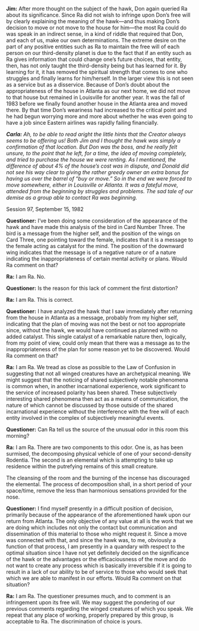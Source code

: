<p><strong>Jim:</strong> After more thought on the subject of the hawk, Don again queried Ra about its significance. Since Ra did not wish to infringe upon Don’s free will by clearly explaining the meaning of the hawk—and thus making Don’s decision to move or not move to the house for him—the most Ra could do was speak in an indirect sense, in a kind of riddle that required that Don, and each of us, make our own determinations. The extreme desire on the part of any positive entities such as Ra to maintain the free will of each person on our third-density planet is due to the fact that if an entity such as Ra gives information that could change one’s future choices, that entity, then, has not only taught the third-density being but has learned for it. By learning for it, it has removed the spiritual strength that comes to one who struggles and finally learns for him/herself. In the larger view this is not seen as a service but as a disservice. Because of Don’s doubt about the appropriateness of the house in Atlanta as our next home, we did not move to that house but remained in Louisville for another year. It was the fall of 1983 before we finally found another house in the Atlanta area and moved there. By that time Don’s weariness had increased to the critical point and he had begun worrying more and more about whether he was even going to have a job since Eastern airlines was rapidly failing financially.</p>
<p><strong><em>Carla:</em></strong><em> Ah, to be able to read aright the little hints that the Creator always seems to be offering us! Both Jim and I thought the hawk was simply a confirmation of that location. But Don was the boss, and he really felt unsure, to the point that he left, for a time, the idea of moving completely, and tried to purchase the house we were renting. As I mentioned, the difference of about 4% of the house’s cost was in dispute, and Donald did not see his way clear to giving the rather greedy owner an extra bonus for having us over the barrel of “buy or move.” So in the end we were forced to move somewhere, either in Louisville or Atlanta. It was a fateful move, attended from the beginning by struggles and problems. The sad tale of our demise as a group able to contact Ra was beginning.</em></p>
<p class="transcript-sub-title">Session 97, September 15, 1982</p>
<p><strong>Questioner:</strong> I’ve been doing some consideration of the appearance of the hawk and have made this analysis of the bird in Card Number Three. The bird is a message from the higher self, and the position of the wings on Card Three, one pointing toward the female, indicates that it is a message to the female acting as catalyst for the mind. The position of the downward wing indicates that the message is of a negative nature or of a nature indicating the inappropriateness of certain mental activity or plans. Would Ra comment on that?</p>
<p><strong>Ra:</strong> I am Ra. No.</p>
<p><strong>Questioner:</strong> Is the reason for this lack of comment the first distortion?</p>
<p><strong>Ra:</strong> I am Ra. This is correct.</p>
<p><strong>Questioner:</strong> I have analyzed the hawk that I saw immediately after returning from the house in Atlanta as a message, probably from my higher self, indicating that the plan of moving was not the best or not too appropriate since, without the hawk, we would have continued as planned with no added catalyst. This single catalyst of a remarkable nature then, logically, from my point of view, could only mean that there was a message as to the inappropriateness of the plan for some reason yet to be discovered. Would Ra comment on that?</p>
<p><strong>Ra:</strong> I am Ra. We tread as close as possible to the Law of Confusion in suggesting that not all winged creatures have an archetypical meaning. We might suggest that the noticing of shared subjectively notable phenomena is common when, in another incarnational experience, work significant to the service of increased polarity has been shared. These subjectively interesting shared phenomena then act as a means of communication, the nature of which cannot be discussed by those outside of the shared incarnational experience without the interference with the free will of each entity involved in the complex of subjectively meaningful events.</p>
<p><strong>Questioner:</strong> Can Ra tell us the source of the unusual odor in this room this morning?</p>
<p><strong>Ra:</strong> I am Ra. There are two components to this odor. One is, as has been surmised, the decomposing physical vehicle of one of your second-density Rodentia. The second is an elemental which is attempting to take up residence within the putrefying remains of this small creature.</p>
<p>The cleansing of the room and the burning of the incense has discouraged the elemental. The process of decomposition shall, in a short period of your space/time, remove the less than harmonious sensations provided for the nose.</p>
<p><strong>Questioner:</strong> I find myself presently in a difficult position of decision, primarily because of the appearance of the aforementioned hawk upon our return from Atlanta. The only objective of any value at all is the work that we are doing which includes not only the contact but communication and dissemination of this material to those who might request it. Since a move was connected with that, and since the hawk was, to me, obviously a function of that process, I am presently in a quandary with respect to the optimal situation since I have not yet definitely decided on the significance of the hawk or the advantages or the efficaciousness of the move and do not want to create any process which is basically irreversible if it is going to result in a lack of our ability to be of service to those who would seek that which we are able to manifest in our efforts. Would Ra comment on that situation?</p>
<p><strong>Ra:</strong> I am Ra. The questioner presumes much, and to comment is an infringement upon its free will. We may suggest the pondering of our previous comments regarding the winged creatures of which you speak. We repeat that any place of working, properly prepared by this group, is acceptable to Ra. The discrimination of choice is yours.</p>
